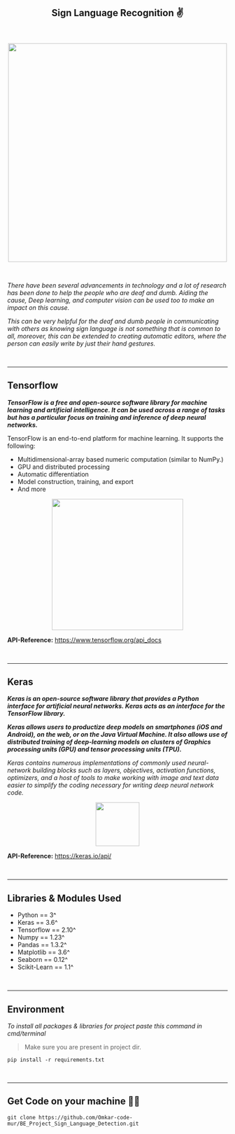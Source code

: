 <h2 align="center">Sign Language Recognition ✌️</h2>

<br>

<p align="center">
  <img src="https://techcrunch.com/wp-content/uploads/2019/08/handtracking_shot.png?w=730" width=500>
</p>

<br>

_There have been several advancements in technology and a lot of research has been done to help the people who are deaf and dumb. Aiding the cause, Deep learning, and computer vision can be used too to make an impact on this cause._

_This can be very helpful for the deaf and dumb people in communicating with others as knowing sign language is not something that is common to all, moreover, this can be extended to creating automatic editors, where the person can easily write by just their hand gestures._

<br>

<hr>

## Tensorflow

**_TensorFlow is a free and open-source software library for machine learning and artificial intelligence. It can be used across a range of tasks but has a particular focus on training and inference of deep neural networks._**

TensorFlow is an end-to-end platform for machine learning. It supports the following:

- Multidimensional-array based numeric computation (similar to NumPy.)
- GPU and distributed processing
- Automatic differentiation
- Model construction, training, and export
- And more

<p align="center">
  <img src="https://www.vectorlogo.zone/logos/tensorflow/tensorflow-ar21.svg" width=300>
</p>

**API-Reference:** https://www.tensorflow.org/api_docs

<br>

<hr>

## Keras

**_Keras is an open-source software library that provides a Python interface for artificial neural networks. Keras acts as an interface for the TensorFlow library._**

**_Keras allows users to productize deep models on smartphones (iOS and Android), on the web, or on the Java Virtual Machine. It also allows use of distributed training of deep-learning models on clusters of Graphics processing units (GPU) and tensor processing units (TPU)._**

_Keras contains numerous implementations of commonly used neural-network building blocks such as layers, objectives, activation functions, optimizers, and a host of tools to make working with image and text data easier to simplify the coding necessary for writing deep neural network code._

<p align="center">
  <img src="http://realerthinks.com/wordpress/wp-content/uploads/2018/05/keras-logo-small-2018.jpg" width=100>
</p>

**API-Reference:** https://keras.io/api/

<br>

<hr>

## Libraries & Modules Used

- Python == 3^
- Keras == 3.6^
- Tensorflow == 2.10^
- Numpy == 1.23^
- Pandas == 1.3.2^
- Matplotlib == 3.6^
- Seaborn == 0.12^
- Scikit-Learn == 1.1^

<br>

<hr>

## Environment

_To install all packages & libraries for project paste this command in cmd/terminal_

> Make sure you are present in project dir.

    pip install -r requirements.txt

<br>

<hr>

## Get Code on your machine 🧑‍💻

    git clone https://github.com/Omkar-code-mur/BE_Project_Sign_Language_Detection.git
